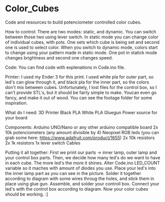 # Color_Cubes
Code and resources to build potenciometer controlled color cubes.

How to control:
There are two modes: static, and dynamic. You can switch between those two using lever switch. In static mode you can change color of individual cubes, with pots. One sets which cube is being set and second one is used to select color. When you switch to dynamic mode, colors start to change using your pattern made in static mode. One pot in statick mode changes brightness and second one changes speed.

Code:
You can find code with explenations in Code.ino file.

Printer:
I used my Ender 3 for this print. I used white pla for outer part, so led's can glow through it, and black pla for the inner part, so the colors don't mix between cubes.
Unfortunately, I lost files for the control box, so I can't provide STL's, but it should be fairly simple to make. Youcan even go fancy, and make it out of wood. You can
see the footage folder for some inspiration.

What do I need:
3D Printer
Black PLA
White PLA
Gluegun
Power source for your board

Components:
Arduino UNO/Nano or any other arduino compatible board
2x 10k potenciometers
(any amount divisible by 4) Neopixel RGB leds (you can grab some here: https://www.adafruit.com/product/1655)
2x 10k resistors
2x 1k resistors
1x lever switch
Cables

Putting it all together:
First we print our parts -> inner lamp, outer lamp and your control box parts. Then, we decide how many led's do we want to have in each cube. The more led's the more it shines.
Alter Code.ino LED_COUNT variable so it maches with amount of diodes you use.
Place your led's into the inner lamp part as you can see in the picture. Solder it together according to diagram with some wires throug the holes, and stick them in place using glue gun. Assemble, and solder your controll box. Connect your led's with the control box according to diagram. Now your color cubes should be working. :]
